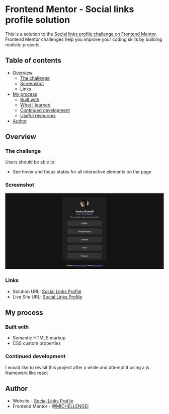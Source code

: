 # Frontend Mentor - Social links profile solution

This is a solution to the [Social links profile challenge on Frontend Mentor](https://www.frontendmentor.io/challenges/social-links-profile-UG32l9m6dQ). Frontend Mentor challenges help you improve your coding skills by building realistic projects. 

## Table of contents

- [Overview](#overview)
  - [The challenge](#the-challenge)
  - [Screenshot](#screenshot)
  - [Links](#links)
- [My process](#my-process)
  - [Built with](#built-with)
  - [What I learned](#what-i-learned)
  - [Continued development](#continued-development)
  - [Useful resources](#useful-resources)
- [Author](#author)

## Overview

### The challenge

Users should be able to:

- See hover and focus states for all interactive elements on the page

### Screenshot

![](./assets/images/Screenshot%202024-02-25%20at%2008-07-18%20Frontend%20Mentor%20Social%20links%20profile.png)


### Links

- Solution URL: [Social Links Profile](https://github.com/MICHELLENGEI/social-links-profile-main)
- Live Site URL: [Social Links Profile](https://sociallinksprofilefrontendmentor.netlify.app/)

## My process

### Built with

- Semantic HTML5 markup
- CSS custom properties


### Continued development

I would like to revisit this project after a while and attempt it using a js framework like react




## Author

- Website - [Social Links Profile](https://sociallinksprofilefrontendmentor.netlify.app/)
- Frontend Mentor - [@MICHELLENGEI](https://www.frontendmentor.io/profile/MICHELLENGEI)



